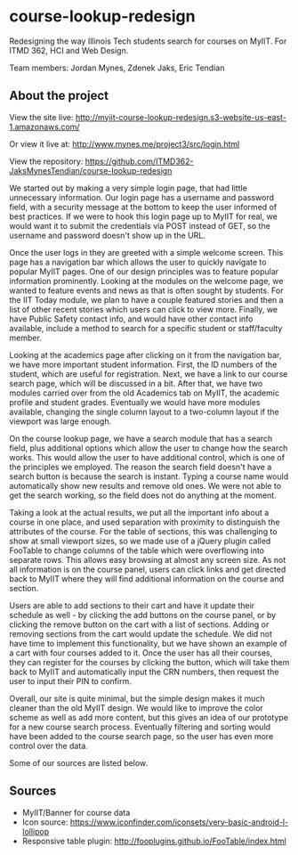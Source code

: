 # course-lookup-redesign
Redesigning the way Illinois Tech students search for courses on MyIIT.
For ITMD 362, HCI and Web Design.

Team members: Jordan Mynes, Zdenek Jaks, Eric Tendian

## About the project

View the site live: http://myiit-course-lookup-redesign.s3-website-us-east-1.amazonaws.com/

Or view it live at: http://www.mynes.me/project3/src/login.html

View the repository: https://github.com/ITMD362-JaksMynesTendian/course-lookup-redesign

We started out by making a very simple login page, that had little unnecessary
information. Our login page has a username and password field, with a security
message at the bottom to keep the user informed of best practices. If we were
to hook this login page up to MyIIT for real, we would want it to submit the
credentials via POST instead of GET, so the username and password doesn't show
up in the URL.

Once the user logs in they are greeted with a simple welcome screen. This page
has a navigation bar which allows the user to quickly navigate to popular MyIIT
pages. One of our design principles was to feature popular information prominently.
Looking at the modules on the welcome page, we wanted to feature events and news
as that is often sought by students. For the IIT Today module, we plan to have
a couple featured stories and then a list of other recent stories which users
can click to view more. Finally, we have Public Safety contact info, and would
have other contact info available, include a method to search for a specific
student or staff/faculty member.

Looking at the academics page after clicking on it from the navigation bar, we
have more important student information. First, the ID numbers of the student,
which are useful for registration. Next, we have a link to our course search
page, which will be discussed in a bit. After that, we have two modules carried
over from the old Academics tab on MyIIT, the academic profile and student grades.
Eventually we would have more modules available, changing the single column
layout to a two-column layout if the viewport was large enough.

On the course lookup page, we have a search module that has a search field, plus
additional options which allow the user to change how the search works. This
would allow the user to have additional control, which is one of the principles
we employed. The reason the search field doesn't have a search button is because
the search is instant. Typing a course name would automatically show new results
and remove old ones. We were not able to get the search working, so the field
does not do anything at the moment.

Taking a look at the actual results, we put all the important info about a course
in one place, and used separation with proximity to distinguish the attributes
of the course. For the table of sections, this was challenging to show at small
viewport sizes, so we made use of a jQuery plugin called FooTable to change
columns of the table which were overflowing into separate rows. This allows
easy browsing at almost any screen size. As not all information is on the course
panel, users can click links and get directed back to MyIIT where they will find
additional information on the course and section.

Users are able to add sections to their cart and have it update their schedule
as well - by clicking the add buttons on the course panel, or by clicking the
remove button on the cart with a list of sections. Adding or removing sections
from the cart would update the schedule. We did not have time to implement
this functionality, but we have shown an example of a cart with four courses
added to it. Once the user has all their courses, they can register for the
courses by clicking the button, which will take them back to MyIIT and
automatically input the CRN numbers, then request the user to input their PIN
to confirm.

Overall, our site is quite minimal, but the simple design makes it much 
cleaner than the old MyIIT design. We would like to improve the color scheme
as well as add more content, but this gives an idea of our prototype for a new
course search process. Eventually filtering and sorting would have been added
to the course search page, so the user has even more control over the data.

Some of our sources are listed below.

## Sources

- MyIIT/Banner for course data
- Icon source: https://www.iconfinder.com/iconsets/very-basic-android-l-lollipop
- Responsive table plugin: http://fooplugins.github.io/FooTable/index.html
